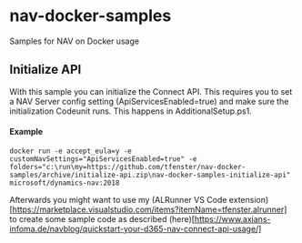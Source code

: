 # nav-docker-samples
Samples for NAV on Docker usage

## Initialize API
With this sample you can initialize the Connect API. This requires you to set a NAV Server config setting (ApiServicesEnabled=true) and make sure the initialization Codeunit runs. This happens in AdditionalSetup.ps1.

#### Example
```docker run -e accept_eula=y -e customNavSettings="ApiServicesEnabled=true" -e folders="c:\run\my=https://github.com/tfenster/nav-docker-samples/archive/initialize-api.zip\nav-docker-samples-initialize-api" microsoft/dynamics-nav:2018```

Afterwards you might want to use my (ALRunner VS Code extension)[https://marketplace.visualstudio.com/items?itemName=tfenster.alrunner] to create some sample code as described (here)[https://www.axians-infoma.de/navblog/quickstart-your-d365-nav-connect-api-usage/]